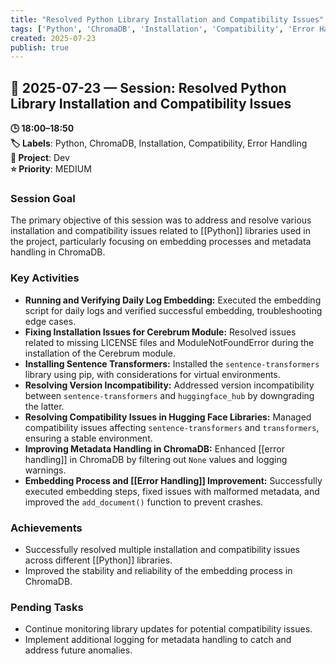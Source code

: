 ```yaml
---
title: "Resolved Python Library Installation and Compatibility Issues"
tags: ['Python', 'ChromaDB', 'Installation', 'Compatibility', 'Error Handling']
created: 2025-07-23
publish: true
---
```


## 📅 2025-07-23 — Session: Resolved Python Library Installation and Compatibility Issues

**🕒 18:00–18:50**  
**🏷️ Labels**: Python, ChromaDB, Installation, Compatibility, Error Handling  
**📂 Project**: Dev  
**⭐ Priority**: MEDIUM  


### Session Goal
The primary objective of this session was to address and resolve various installation and compatibility issues related to [[Python]] libraries used in the project, particularly focusing on embedding processes and metadata handling in ChromaDB.

### Key Activities
- **Running and Verifying Daily Log Embedding:** Executed the embedding script for daily logs and verified successful embedding, troubleshooting edge cases.
- **Fixing Installation Issues for Cerebrum Module:** Resolved issues related to missing LICENSE files and ModuleNotFoundError during the installation of the Cerebrum module.
- **Installing Sentence Transformers:** Installed the `sentence-transformers` library using pip, with considerations for virtual environments.
- **Resolving Version Incompatibility:** Addressed version incompatibility between `sentence-transformers` and `huggingface_hub` by downgrading the latter.
- **Resolving Compatibility Issues in Hugging Face Libraries:** Managed compatibility issues affecting `sentence-transformers` and `transformers`, ensuring a stable environment.
- **Improving Metadata Handling in ChromaDB:** Enhanced [[error handling]] in ChromaDB by filtering out `None` values and logging warnings.
- **Embedding Process and [[Error Handling]] Improvement:** Successfully executed embedding steps, fixed issues with malformed metadata, and improved the `add_document()` function to prevent crashes.

### Achievements
- Successfully resolved multiple installation and compatibility issues across different [[Python]] libraries.
- Improved the stability and reliability of the embedding process in ChromaDB.

### Pending Tasks
- Continue monitoring library updates for potential compatibility issues.
- Implement additional logging for metadata handling to catch and address future anomalies.

